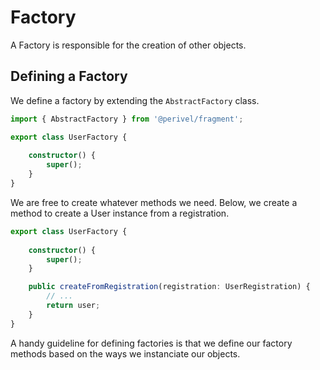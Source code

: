 # Factory
A Factory is responsible for the creation of other objects. 

## Defining a Factory
We define a factory by extending the `AbstractFactory` class.
```ts
import { AbstractFactory } from '@perivel/fragment';

export class UserFactory {
    
    constructor() {
        super();
    }
}
```
We are free to create whatever methods we need. Below, we create a method to create a User instance from a registration.
```ts
export class UserFactory {
    
    constructor() {
        super();
    }

    public createFromRegistration(registration: UserRegistration) {
        // ...
        return user;
    }
}
```
A handy guideline for defining factories is that we define our factory methods based on the ways we instanciate our objects.